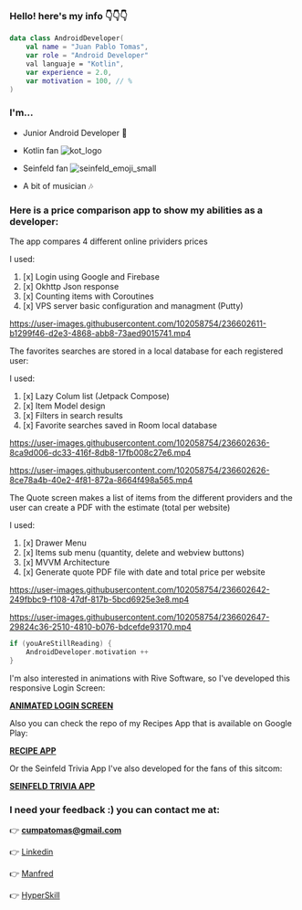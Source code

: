 
### Hello! here's my info 👇👇👇
```kotlin
data class AndroidDeveloper(
    val name = "Juan Pablo Tomas",
    var role = "Android Developer"
    val languaje = "Kotlin",
    var experience = 2.0,
    var motivation = 100, // %
)
```
### I'm...
* Junior Android Developer 📱


* Kotlin fan ![kot_logo](https://user-images.githubusercontent.com/102058754/236602534-ceee46b7-61bb-43b0-a3bf-c133f337bc4f.png)


* Seinfeld fan ![seinfeld_emoji_small](https://user-images.githubusercontent.com/102058754/236602538-906229d0-4142-43c8-8182-4f30efb2018b.png)


* A bit of musician 🎶

### Here is a price comparison app to show my abilities as a developer:

The app compares 4 different online prividers prices

I used:
1. [x] Login using Google and Firebase
2. [x] Okhttp Json response
3. [x] Counting items with Coroutines
4. [x] VPS server basic configuration and managment (Putty)


https://user-images.githubusercontent.com/102058754/236602611-b1299f46-d2e3-4868-abb8-73aed9015741.mp4



The favorites searches are stored in a local database for each registered user:

I used:
1. [x] Lazy Colum list (Jetpack Compose)
2. [x] Item Model design
3. [x] Filters in search results
4. [x] Favorite searches saved in Room local database

https://user-images.githubusercontent.com/102058754/236602636-8ca9d006-dc33-416f-8db8-17fb008c27e6.mp4 

https://user-images.githubusercontent.com/102058754/236602626-8ce78a4b-40e2-4f81-872a-8664f498a565.mp4


The Quote screen makes a list of items from the different providers and the user can create a PDF with the estimate (total per website)

I used:
1. [x] Drawer Menu
2. [x] Items sub menu (quantity, delete and webview buttons)
3. [x] MVVM Architecture
4. [x] Generate quote PDF file with date and total price per website



https://user-images.githubusercontent.com/102058754/236602642-249fbbc9-f108-47df-817b-5bcd6925e3e8.mp4


https://user-images.githubusercontent.com/102058754/236602647-29824c36-2510-4810-b076-bdcefde93170.mp4


```kotlin
if (youAreStillReading) {
    AndroidDeveloper.motivation ++
}
```
I'm also interested in animations with Rive Software, so I've developed this responsive Login Screen:

[**ANIMATED LOGIN SCREEN**](https://github.com/cumpatomas/rive-on-android)

Also you can check the repo of my Recipes App that is available on Google Play:

[**RECIPE APP**](https://github.com/cumpatomas/Recetas_De_Bruno_App)

Or the Seinfeld Trivia App I've also developed for the fans of this sitcom:

[**SEINFELD TRIVIA APP**](https://github.com/cumpatomas/SeinfeldTriviaApp)

### I need your feedback :) you can contact me at:

👉 **cumpatomas@gmail.com**

👉 [Linkedin](https://www.linkedin.com/in/juan-pablo-tomas-203693274/)

👉 [Manfred](https://mnf.red/84f790fd-5061-4ce1-b696-6eb1cb9eba29/classic)

👉 [HyperSkill](https://hyperskill.org/profile/201988658)
